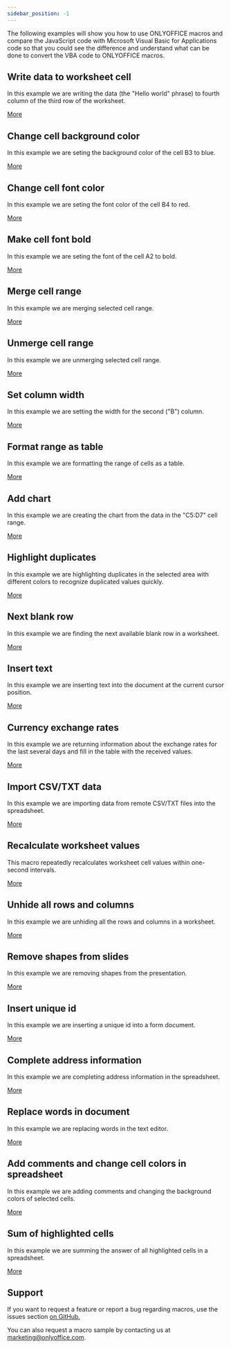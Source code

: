 ```yaml
---
sidebar_position: -1
---
```


The following examples will show you how to use ONLYOFFICE macros and compare the JavaScript code with Microsoft Visual Basic for Applications code so that you could see the difference and understand what can be done to convert the VBA code to ONLYOFFICE macros.

## Write data to worksheet cell

In this example we are writing the data (the "Hello world" phrase) to fourth column of the third row of the worksheet.

[More](Write%20data%20to%20worksheet%20cell.md)

## Change cell background color

In this example we are seting the background color of the cell B3 to blue.

[More](Change%20cell%20background%20color.md)

## Change cell font color

In this example we are seting the font color of the cell B4 to red.

[More](Change%20cell%20font%20color.md)

## Make cell font bold

In this example we are seting the font of the cell A2 to bold.

[More](Make%20cell%20font%20bold.md)

## Merge cell range

In this example we are merging selected cell range.

[More](Merge%20cell%20range.md)

## Unmerge cell range

In this example we are unmerging selected cell range.

[More](Unmerge%20cell%20range.md)

## Set column width

In this example we are setting the width for the second ("B") column.

[More](Set%20column%20width.md)

## Format range as table

In this example we are formatting the range of cells as a table.

[More](Format%20range%20as%20a%20table.md)

## Add chart

In this example we are creating the chart from the data in the "C5:D7" cell range.

[More](Add%20chart.md)

## Highlight duplicates

In this example we are highlighting duplicates in the selected area with different colors to recognize duplicated values quickly.

[More](Highlight%20duplicates.md)

## Next blank row

In this example we are finding the next available blank row in a worksheet.

[More](Next%20blank%20row.md)

## Insert text

In this example we are inserting text into the document at the current cursor position.

[More](Insert%20text.md)

## Currency exchange rates

In this example we are returning information about the exchange rates for the last several days and fill in the table with the received values.

[More](Currency%20exchange%20rates.md)

## Import CSV/TXT data

In this example we are importing data from remote CSV/TXT files into the spreadsheet.

[More](Import%20CSV%20or%20TXT%20data.md)

## Recalculate worksheet values

This macro repeatedly recalculates worksheet cell values within one-second intervals.

[More](Recalculate%20worksheet%20values.md)

## Unhide all rows and columns

In this example we are unhiding all the rows and columns in a worksheet.

[More](Unhide%20all%20rows%20and%20columns.md)

## Remove shapes from slides

In this example we are removing shapes from the presentation.

[More](Remove%20shapes%20from%20slides.md)

## Insert unique id

In this example we are inserting a unique id into a form document.

[More](Insert%20unique%20id.md)

## Complete address information

In this example we are completing address information in the spreadsheet.

[More](Complete%20address%20information.md)

## Replace words in document

In this example we are replacing words in the text editor.

[More](Replace%20words%20in%20document.md)

## Add comments and change cell colors in spreadsheet

In this example we are adding comments and changing the background colors of selected cells.

[More](Add%20comments%20and%20change%20cell%20colors%20in%20spreadsheet.md)

## Sum of highlighted cells

In this example we are summing the answer of all highlighted cells in a spreadsheet.

[More](Sum%20of%20Highlighted%20Cells.md)

## Support

If you want to request a feature or report a bug regarding macros, use the issues section [on GitHub.](https://github.com/ONLYOFFICE/plugin-macros/issues)

You can also request a macro sample by contacting us at [marketing@onlyoffice.com](mailto:marketing@onlyoffice.com).
